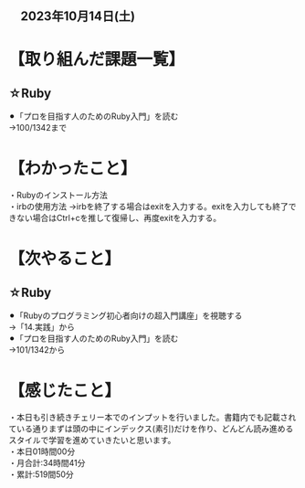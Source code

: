 ## 　2023年10月14日(土)
# 【取り組んだ課題一覧】
## ☆Ruby
⚫︎「プロを目指す人のためのRuby入門」を読む<br>
→100/1342まで<br>
# 【わかったこと】
・Rubyのインストール方法<br>
・irbの使用方法
→irbを終了する場合はexitを入力する。exitを入力しても終了できない場合はCtrl+cを推して復帰し、再度exitを入力する。
# 【次やること】
## ☆Ruby
⚫︎「Rubyのプログラミング初心者向けの超入門講座」を視聴する<br>
→「14.実践」から<br>
⚫︎「プロを目指す人のためのRuby入門」を読む<br>
→101/1342から<br>
# 【感じたこと】
・本日も引き続きチェリー本でのインプットを行いました。書籍内でも記載されている通りまずは頭の中にインデックス(素引)だけを作り、どんどん読み進めるスタイルで学習を進めていきたいと思います。<br>
・本日01時間00分<br>
・月合計:34時間41分<br>
・累計:519間50分<br>
